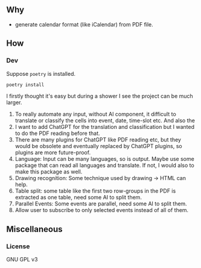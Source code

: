 ## Why

- generate calendar format (like iCalendar) from PDF file.

## How

### Dev

<!-- I used GPT4 for dev, link(private):https://chat.openai.com/c/d5bc287b-aa35-40aa-af47-483617316e8f -->

Suppose `poetry` is installed.

```bash
poetry install
```

I firstly thought it's easy but during a shower I see the project can be much larger.

1. To really automate any input, without AI component, it difficult to translate or classify the cells into event, date, time-slot etc. And also the
2. I want to add ChatGPT for the translation and classification but I wanted to do the PDF reading before that.
3. There are many plugins for ChatGPT like PDF reading etc, but they would be obsolete and eventually replaced by ChatGPT plugins, so plugins are more future-proof.
4. Language: Input can be many languages, so is output. Maybe use some package that can read all languages and translate. If not, I would also to make this package as well.
5. Drawing recognition: Some technique used by drawing -> HTML can help.
6. Table split: some table like the first two row-groups in the PDF is extracted as one table, need some AI to split them.
7. Parallel Events: Some events are parallel, need some AI to split them.
8. Allow user to subscribe to only selected events instead of all of them.

## Miscellaneous

### License

GNU GPL v3
